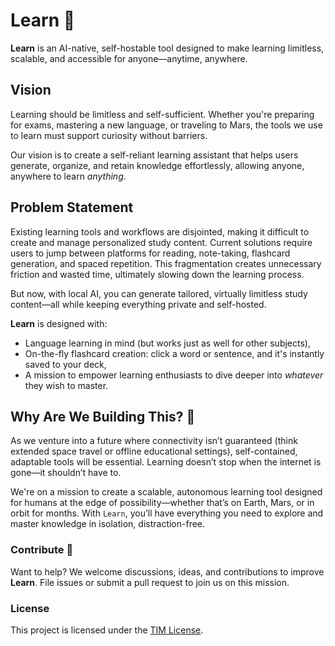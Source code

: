# Learn 🧠 

**Learn** is an AI-native, self-hostable tool designed to make learning limitless, scalable, and accessible for anyone—anytime, anywhere.

## Vision  

Learning should be limitless and self-sufficient. Whether you're preparing for exams, mastering a new language, or traveling to Mars, the tools we use to learn must support curiosity without barriers.  

Our vision is to create a self-reliant learning assistant that helps users generate, organize, and retain knowledge effortlessly, allowing anyone, anywhere to learn *anything*.  

## Problem Statement   

Existing learning tools and workflows are disjointed, making it difficult to create and manage personalized study content. Current solutions require users to jump between platforms for reading, note-taking, flashcard generation, and spaced repetition. This fragmentation creates unnecessary friction and wasted time, ultimately slowing down the learning process.  

But now, with local AI, you can generate tailored, virtually limitless study content—all while keeping everything private and self-hosted.  

**Learn** is designed with:
- Language learning in mind (but works just as well for other subjects),  
- On-the-fly flashcard creation: click a word or sentence, and it's instantly saved to your deck,  
- A mission to empower learning enthusiasts to dive deeper into *whatever* they wish to master.  


## Why Are We Building This? 🌌  

As we venture into a future where connectivity isn’t guaranteed (think extended space travel or offline educational settings), self-contained, adaptable tools will be essential. Learning doesn’t stop when the internet is gone—it shouldn’t have to.  

We're on a mission to create a scalable, autonomous learning tool designed for humans at the edge of possibility—whether that’s on Earth, Mars, or in orbit for months. With `Learn`, you’ll have everything you need to explore and master knowledge in isolation, distraction-free.  


### Contribute 🚀  

Want to help? We welcome discussions, ideas, and contributions to improve **Learn**. File issues or submit a pull request to join us on this mission.  

### License  

This project is licensed under the [TIM License](./LICENSE).  